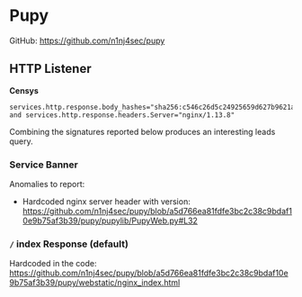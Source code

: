# Pupy

GitHub: https://github.com/n1nj4sec/pupy

## HTTP Listener

**Censys**

```text
services.http.response.body_hashes="sha256:c546c26d5c24925659d627b9621ab007e7d94c17629307ee15a1f1d84eec5efe" and services.http.response.headers.Server="nginx/1.13.8"
```

Combining the signatures reported below produces an interesting leads query.

### Service Banner

Anomalies to report:

* Hardcoded nginx server header with version: https://github.com/n1nj4sec/pupy/blob/a5d766ea81fdfe3bc2c38c9bdaf10e9b75af3b39/pupy/pupylib/PupyWeb.py#L32

### `/` index Response (default)

Hardcoded in the code: https://github.com/n1nj4sec/pupy/blob/a5d766ea81fdfe3bc2c38c9bdaf10e9b75af3b39/pupy/webstatic/nginx_index.html

